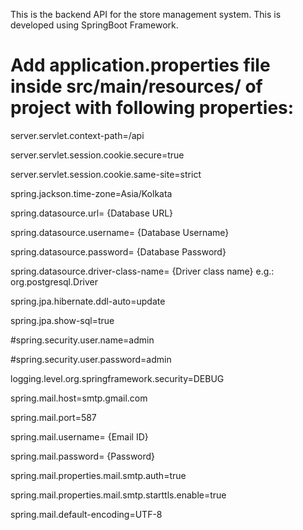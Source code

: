 This is the backend API for the store management system. This is developed using SpringBoot Framework.

# Add application.properties file inside src/main/resources/ of project with following properties:

  server.servlet.context-path=/api
  
  server.servlet.session.cookie.secure=true
  
  server.servlet.session.cookie.same-site=strict
  
  spring.jackson.time-zone=Asia/Kolkata
  
  spring.datasource.url= {Database URL}
  
  spring.datasource.username= {Database Username}
  
  spring.datasource.password= {Database Password}
  
  spring.datasource.driver-class-name= {Driver class name}    e.g.: org.postgresql.Driver
  
  spring.jpa.hibernate.ddl-auto=update
  
  spring.jpa.show-sql=true
  
  #spring.security.user.name=admin
  
  #spring.security.user.password=admin
  
  logging.level.org.springframework.security=DEBUG
  
  
  
  
  spring.mail.host=smtp.gmail.com
  
  spring.mail.port=587
  
  spring.mail.username= {Email ID}
  
  spring.mail.password= {Password}
  
  spring.mail.properties.mail.smtp.auth=true
  
  spring.mail.properties.mail.smtp.starttls.enable=true
  
  spring.mail.default-encoding=UTF-8

